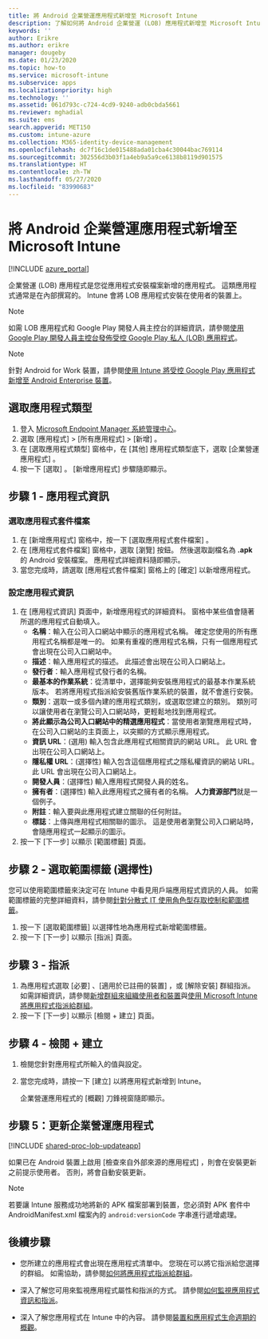 ```yaml
---
title: 將 Android 企業營運應用程式新增至 Microsoft Intune
description: 了解如何將 Android 企業營運 (LOB) 應用程式新增至 Microsoft Intune。
keywords: ''
author: Erikre
ms.author: erikre
manager: dougeby
ms.date: 01/23/2020
ms.topic: how-to
ms.service: microsoft-intune
ms.subservice: apps
ms.localizationpriority: high
ms.technology: ''
ms.assetid: 061d793c-c724-4cd9-9240-adb0cbda5661
ms.reviewer: mghadial
ms.suite: ems
search.appverid: MET150
ms.custom: intune-azure
ms.collection: M365-identity-device-management
ms.openlocfilehash: dc7f16c1de015488ada01cba4c30044bac769114
ms.sourcegitcommit: 302556d3b03f1a4eb9a5a9ce6138b8119d901575
ms.translationtype: HT
ms.contentlocale: zh-TW
ms.lasthandoff: 05/27/2020
ms.locfileid: "83990683"
---
```

# <a name="add-an-android-line-of-business-app-to-microsoft-intune"></a>將 Android 企業營運應用程式新增至 Microsoft Intune

[!INCLUDE [azure_portal](../includes/azure_portal.md)]

企業營運 (LOB) 應用程式是您從應用程式安裝檔案新增的應用程式。 這類應用程式通常是在內部撰寫的。 Intune 會將 LOB 應用程式安裝在使用者的裝置上。 

> [!Note]
> 如需 LOB 應用程式和 Google Play 開發人員主控台的詳細資訊，請參閱[使用 Google Play 開發人員主控台發佈受控 Google Play 私人 (LOB) 應用程式](apps-add-android-for-work.md?#managed-google-play-private-lob-app-publishing-using-the-google-developer-console)。 

> [!Note]
> 針對 Android for Work 裝置，請參閱[使用 Intune 將受控 Google Play 應用程式新增至 Android Enterprise 裝置](apps-add-android-for-work.md)。 

## <a name="select-the-app-type"></a>選取應用程式類型

1. 登入 [Microsoft Endpoint Manager 系統管理中心](https://go.microsoft.com/fwlink/?linkid=2109431)。
2. 選取 [應用程式]   > [所有應用程式]   > [新增]  。
3. 在 [選取應用程式類型]  窗格中，在 [其他]  應用程式類型底下，選取 [企業營運應用程式]  。
4. 按一下 [選取]  。 [新增應用程式]  步驟隨即顯示。

## <a name="step-1---app-information"></a>步驟 1 - 應用程式資訊

### <a name="select-the-app-package-file"></a>選取應用程式套件檔案

1. 在 [新增應用程式]  窗格中，按一下 [選取應用程式套件檔案]  。 
2. 在 [應用程式套件檔案]  窗格中，選取 [瀏覽] 按鈕。 然後選取副檔名為 **.apk** 的 Android 安裝檔案。
   應用程式詳細資料隨即顯示。
3. 當您完成時，請選取 [應用程式套件檔案]  窗格上的 [確定]  以新增應用程式。

### <a name="set-app-information"></a>設定應用程式資訊

1. 在 [應用程式資訊]  頁面中，新增應用程式的詳細資料。 窗格中某些值會隨著所選的應用程式自動填入。
    - **名稱**：輸入在公司入口網站中顯示的應用程式名稱。 確定您使用的所有應用程式名稱都是唯一的。 如果有重複的應用程式名稱，只有一個應用程式會出現在公司入口網站中。
    - **描述**：輸入應用程式的描述。 此描述會出現在公司入口網站上。
    - **發行者**：輸入應用程式發行者的名稱。
    - **最基本的作業系統**：從清單中，選擇能夠安裝應用程式的最基本作業系統版本。 若將應用程式指派給安裝舊版作業系統的裝置，就不會進行安裝。
    - **類別**：選取一或多個內建的應用程式類別，或選取您建立的類別。 類別可以讓使用者在瀏覽公司入口網站時，更輕鬆地找到應用程式。
    - **將此顯示為公司入口網站中的精選應用程式**：當使用者瀏覽應用程式時，在公司入口網站的主頁面上，以突顯的方式顯示應用程式。
    - **資訊 URL**：(選用) 輸入包含此應用程式相關資訊的網站 URL。 此 URL 會出現在公司入口網站上。
    - **隱私權 URL**：(選擇性) 輸入包含這個應用程式之隱私權資訊的網站 URL。 此 URL 會出現在公司入口網站上。
    - **開發人員**：(選擇性) 輸入應用程式開發人員的姓名。
    - **擁有者**：(選擇性) 輸入此應用程式之擁有者的名稱。 **人力資源部門**就是一個例子。
    - **附註**：輸入要與此應用程式建立關聯的任何附註。
    - **標誌**：上傳與應用程式相關聯的圖示。 這是使用者瀏覽公司入口網站時，會隨應用程式一起顯示的圖示。
2. 按一下 [下一步]  以顯示 [範圍標籤]  頁面。

## <a name="step-2---select-scope-tags-optional"></a>步驟 2 - 選取範圍標籤 (選擇性)
您可以使用範圍標籤來決定可在 Intune 中看見用戶端應用程式資訊的人員。 如需範圍標籤的完整詳細資料，請參閱[針對分散式 IT 使用角色型存取控制和範圍標籤](../fundamentals/scope-tags.md)。

1. 按一下 [選取範圍標籤]  以選擇性地為應用程式新增範圍標籤。
2. 按一下 [下一步]  以顯示 [指派]  頁面。

## <a name="step-3---assignments"></a>步驟 3 - 指派

1. 為應用程式選取 [必要]  、[適用於已註冊的裝置]  ，或 [解除安裝]  群組指派。 如需詳細資訊，請參閱[新增群組來組織使用者和裝置](../fundamentals/groups-add.md)與[使用 Microsoft Intune 將應用程式指派給群組](apps-deploy.md)。
2. 按一下 [下一步]  以顯示 [檢閱 + 建立]  頁面。

## <a name="step-4---review--create"></a>步驟 4 - 檢閱 + 建立

1. 檢閱您針對應用程式所輸入的值與設定。
2. 當您完成時，請按一下 [建立]  以將應用程式新增到 Intune。

    企業營運應用程式的 [概觀]  刀鋒視窗隨即顯示。

## <a name="step-5-update-a-line-of-business-app"></a>步驟 5：更新企業營運應用程式

[!INCLUDE [shared-proc-lob-updateapp](../includes/shared-proc-lob-updateapp.md)]

如果已在 Android 裝置上啟用 [檢查來自外部來源的應用程式]  ，則會在安裝更新之前提示使用者。 否則，將會自動安裝更新。

> [!Note]
> 若要讓 Intune 服務成功地將新的 APK 檔案部署到裝置，您必須對 APK 套件中 AndroidManifest.xml 檔案內的 `android:versionCode` 字串進行遞增處理。

## <a name="next-steps"></a>後續步驟

- 您所建立的應用程式會出現在應用程式清單中。 您現在可以將它指派給您選擇的群組。 如需協助，請參閱[如何將應用程式指派給群組](apps-deploy.md)。

- 深入了解您可用來監視應用程式屬性和指派的方式。 請參閱[如何監視應用程式資訊和指派](apps-monitor.md)。

- 深入了解您應用程式在 Intune 中的內容。 請參閱[裝置和應用程式生命週期的概觀](../fundamentals/device-lifecycle.md)。
